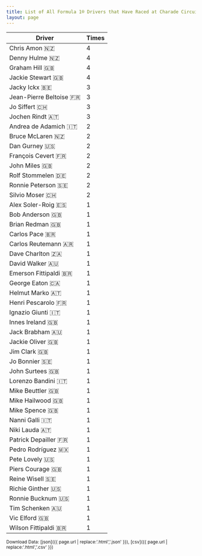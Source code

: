 ```yaml
---
title: List of All Formula 1® Drivers that Have Raced at Charade Circuit
layout: page
---
```


| Driver | Times |
|--|--|
| Chris Amon 🇳🇿 | 4 |
| Denny Hulme 🇳🇿 | 4 |
| Graham Hill 🇬🇧 | 4 |
| Jackie Stewart 🇬🇧 | 4 |
| Jacky Ickx 🇧🇪 | 3 |
| Jean-Pierre Beltoise 🇫🇷 | 3 |
| Jo Siffert 🇨🇭 | 3 |
| Jochen Rindt 🇦🇹 | 3 |
| Andrea de Adamich 🇮🇹 | 2 |
| Bruce McLaren 🇳🇿 | 2 |
| Dan Gurney 🇺🇸 | 2 |
| François Cevert 🇫🇷 | 2 |
| John Miles 🇬🇧 | 2 |
| Rolf Stommelen 🇩🇪 | 2 |
| Ronnie Peterson 🇸🇪 | 2 |
| Silvio Moser 🇨🇭 | 2 |
| Alex Soler-Roig 🇪🇸 | 1 |
| Bob Anderson 🇬🇧 | 1 |
| Brian Redman 🇬🇧 | 1 |
| Carlos Pace 🇧🇷 | 1 |
| Carlos Reutemann 🇦🇷 | 1 |
| Dave Charlton 🇿🇦 | 1 |
| David Walker 🇦🇺 | 1 |
| Emerson Fittipaldi 🇧🇷 | 1 |
| George Eaton 🇨🇦 | 1 |
| Helmut Marko 🇦🇹 | 1 |
| Henri Pescarolo 🇫🇷 | 1 |
| Ignazio Giunti 🇮🇹 | 1 |
| Innes Ireland 🇬🇧 | 1 |
| Jack Brabham 🇦🇺 | 1 |
| Jackie Oliver 🇬🇧 | 1 |
| Jim Clark 🇬🇧 | 1 |
| Jo Bonnier 🇸🇪 | 1 |
| John Surtees 🇬🇧 | 1 |
| Lorenzo Bandini 🇮🇹 | 1 |
| Mike Beuttler 🇬🇧 | 1 |
| Mike Hailwood 🇬🇧 | 1 |
| Mike Spence 🇬🇧 | 1 |
| Nanni Galli 🇮🇹 | 1 |
| Niki Lauda 🇦🇹 | 1 |
| Patrick Depailler 🇫🇷 | 1 |
| Pedro Rodríguez 🇲🇽 | 1 |
| Pete Lovely 🇺🇸 | 1 |
| Piers Courage 🇬🇧 | 1 |
| Reine Wisell 🇸🇪 | 1 |
| Richie Ginther 🇺🇸 | 1 |
| Ronnie Bucknum 🇺🇸 | 1 |
| Tim Schenken 🇦🇺 | 1 |
| Vic Elford 🇬🇧 | 1 |
| Wilson Fittipaldi 🇧🇷 | 1 |

<small>Download Data: [json]({{ page.url | replace:'.html','.json' }}), [csv]({{ page.url | replace:'.html','.csv' }})</small>
